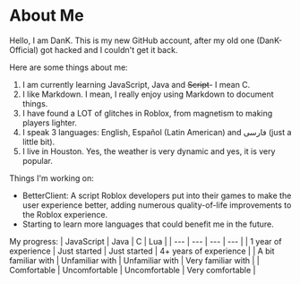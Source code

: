 # About Me
Hello, I am DanK. This is my new GitHub account, after my old one (DanK-Official) got hacked and I couldn't get it back.

Here are some things about me:
1. I am currently learning JavaScript, Java and <s>Script</s>- I mean C.
2. I like Markdown. I mean, I really enjoy using Markdown to document things.
3. I have found a LOT of glitches in Roblox, from magnetism to making players lighter.
4. I speak 3 languages: English, Español (Latin American) and فارسی (just a little bit).
5. I live in Houston. Yes, the weather is very dynamic and yes, it is very popular.

Things I'm working on:
-  BetterClient: A script Roblox developers put into their games to make the user experience better, adding numerous quality-of-life improvements to the Roblox experience.
-  Starting to learn more languages that could benefit me in the future.

My progress:
| JavaScript   | Java   | C   | Lua   |
| --- | --- | --- | --- |
| 1 year of experience  | Just started  | Just started  | 4+ years of experience   |
| A bit familiar with  | Unfamiliar with  | Unfamiliar with  | Very familiar with   |
| Comfortable   | Uncomfortable   | Uncomfortable   | Very comfortable   |
